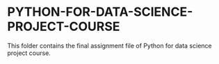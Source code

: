 # PYTHON-FOR-DATA-SCIENCE-PROJECT-COURSE
This folder contains the final assignment file of Python for data science project course.
